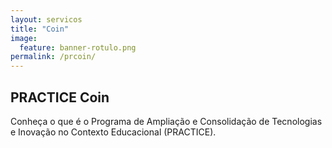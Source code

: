 ```yaml
---
layout: servicos
title: "Coin"
image:
  feature: banner-rotulo.png
permalink: /prcoin/
---
```


<section class="fdb-block">
  <div class="container">
    <div class="row align-items-center pt-2">
      <div class="col-7 col-md-8 col-lg-7">
        <h2>PRACTICE Coin</h2>
        <p class="lead">Conheça o que é o Programa de Ampliação e Consolidação de Tecnologias e Inovação no Contexto Educacional (PRACTICE).</p>
      </div>
      <div class="col-md-1"></div>
      <div class="col-md-3 mt-4">
        <lottie-player alt="image" class="fdb-icon pb-4" src="https://assets5.lottiefiles.com/packages/lf20_k86wxpgr.json"  background="transparent"  speed="1"  style="width: 280px; height: 280px;" loop autoplay></lottie-player>
      </div>
    </div>
  </div>
</section>
